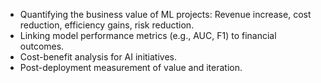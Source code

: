 - Quantifying the business value of ML projects: Revenue increase, cost reduction, efficiency gains, risk reduction.
- Linking model performance metrics (e.g., AUC, F1) to financial outcomes.
- Cost-benefit analysis for AI initiatives.
- Post-deployment measurement of value and iteration.